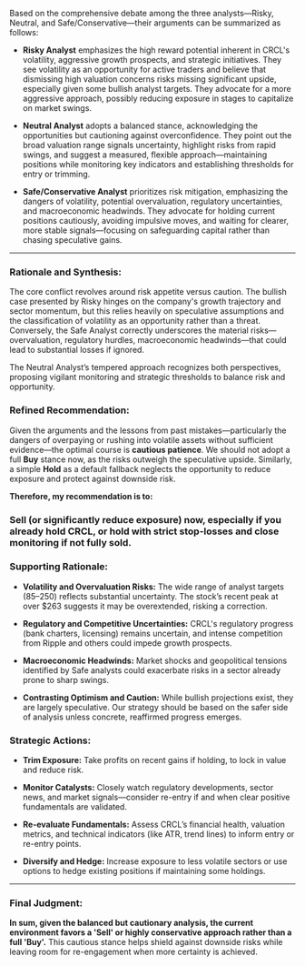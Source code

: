 Based on the comprehensive debate among the three analysts—Risky, Neutral, and Safe/Conservative—their arguments can be summarized as follows:

- **Risky Analyst** emphasizes the high reward potential inherent in CRCL's volatility, aggressive growth prospects, and strategic initiatives. They see volatility as an opportunity for active traders and believe that dismissing high valuation concerns risks missing significant upside, especially given some bullish analyst targets. They advocate for a more aggressive approach, possibly reducing exposure in stages to capitalize on market swings.

- **Neutral Analyst** adopts a balanced stance, acknowledging the opportunities but cautioning against overconfidence. They point out the broad valuation range signals uncertainty, highlight risks from rapid swings, and suggest a measured, flexible approach—maintaining positions while monitoring key indicators and establishing thresholds for entry or trimming.

- **Safe/Conservative Analyst** prioritizes risk mitigation, emphasizing the dangers of volatility, potential overvaluation, regulatory uncertainties, and macroeconomic headwinds. They advocate for holding current positions cautiously, avoiding impulsive moves, and waiting for clearer, more stable signals—focusing on safeguarding capital rather than chasing speculative gains.

---

### Rationale and Synthesis:

The core conflict revolves around risk appetite versus caution. The bullish case presented by Risky hinges on the company's growth trajectory and sector momentum, but this relies heavily on speculative assumptions and the classification of volatility as an opportunity rather than a threat. Conversely, the Safe Analyst correctly underscores the material risks—overvaluation, regulatory hurdles, macroeconomic headwinds—that could lead to substantial losses if ignored.

The Neutral Analyst’s tempered approach recognizes both perspectives, proposing vigilant monitoring and strategic thresholds to balance risk and opportunity.

### Refined Recommendation:

Given the arguments and the lessons from past mistakes—particularly the dangers of overpaying or rushing into volatile assets without sufficient evidence—the optimal course is **cautious patience**. We should not adopt a full **Buy** stance now, as the risks outweigh the speculative upside. Similarly, a simple **Hold** as a default fallback neglects the opportunity to reduce exposure and protect against downside risk.

**Therefore, my recommendation is to:**

### **Sell (or significantly reduce exposure) now, especially if you already hold CRCL, or hold with strict stop-losses and close monitoring if not fully sold.**

### **Supporting Rationale:**

- **Volatility and Overvaluation Risks:** The wide range of analyst targets ($85–$250) reflects substantial uncertainty. The stock’s recent peak at over $263 suggests it may be overextended, risking a correction.

- **Regulatory and Competitive Uncertainties:** CRCL's regulatory progress (bank charters, licensing) remains uncertain, and intense competition from Ripple and others could impede growth prospects.

- **Macroeconomic Headwinds:** Market shocks and geopolitical tensions identified by Safe analysts could exacerbate risks in a sector already prone to sharp swings.

- **Contrasting Optimism and Caution:** While bullish projections exist, they are largely speculative. Our strategy should be based on the safer side of analysis unless concrete, reaffirmed progress emerges.

### **Strategic Actions:**

- **Trim Exposure:** Take profits on recent gains if holding, to lock in value and reduce risk.

- **Monitor Catalysts:** Closely watch regulatory developments, sector news, and market signals—consider re-entry if and when clear positive fundamentals are validated.

- **Re-evaluate Fundamentals:** Assess CRCL’s financial health, valuation metrics, and technical indicators (like ATR, trend lines) to inform entry or re-entry points.

- **Diversify and Hedge:** Increase exposure to less volatile sectors or use options to hedge existing positions if maintaining some holdings.

---

### **Final Judgment:**

**In sum, given the balanced but cautionary analysis, the current environment favors a 'Sell' or highly conservative approach rather than a full 'Buy'.** This cautious stance helps shield against downside risks while leaving room for re-engagement when more certainty is achieved.